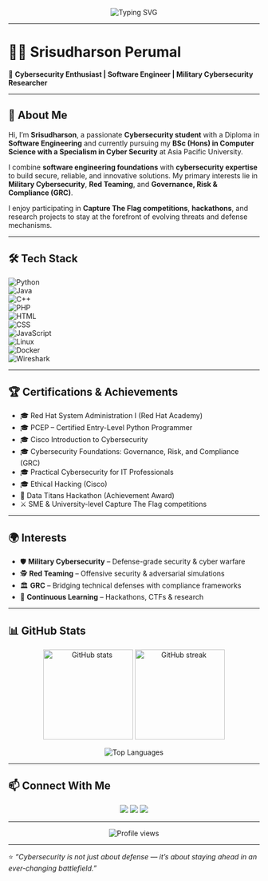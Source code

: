 <!-- Typing SVG Banner -->
<p align="center">
  <img src="https://readme-typing-svg.herokuapp.com?font=Fira+Code&size=24&duration=4000&pause=1000&color=36BCF7&center=true&vCenter=true&width=600&lines=Hi+👋+I'm+Srisudharson+Perumal;Cybersecurity+Student+%7C+Software+Engineer;Passionate+about+Military+Cybersecurity;Always+Learning+%26+Building" alt="Typing SVG">
</p>

---

# 👨‍💻 Srisudharson Perumal  

🎯 **Cybersecurity Enthusiast | Software Engineer | Military Cybersecurity Researcher**

---

## 📝 About Me  

Hi, I’m **Srisudharson**, a passionate **Cybersecurity student** with a Diploma in **Software Engineering** and currently pursuing my **BSc (Hons) in Computer Science with a Specialism in Cyber Security** at Asia Pacific University.  

I combine **software engineering foundations** with **cybersecurity expertise** to build secure, reliable, and innovative solutions. My primary interests lie in **Military Cybersecurity**, **Red Teaming**, and **Governance, Risk & Compliance (GRC)**.  

I enjoy participating in **Capture The Flag competitions**, **hackathons**, and research projects to stay at the forefront of evolving threats and defense mechanisms.  

---

## 🛠️ Tech Stack  

![Python](https://img.shields.io/badge/Python-3776AB?style=for-the-badge&logo=python&logoColor=white)  
![Java](https://img.shields.io/badge/Java-007396?style=for-the-badge&logo=openjdk&logoColor=white)  
![C++](https://img.shields.io/badge/C++-00599C?style=for-the-badge&logo=cplusplus&logoColor=white)  
![PHP](https://img.shields.io/badge/PHP-777BB4?style=for-the-badge&logo=php&logoColor=white)  
![HTML](https://img.shields.io/badge/HTML5-E34F26?style=for-the-badge&logo=html5&logoColor=white)  
![CSS](https://img.shields.io/badge/CSS3-1572B6?style=for-the-badge&logo=css3&logoColor=white)  
![JavaScript](https://img.shields.io/badge/JavaScript-F7DF1E?style=for-the-badge&logo=javascript&logoColor=black)  
![Linux](https://img.shields.io/badge/Linux-FCC624?style=for-the-badge&logo=linux&logoColor=black)  
![Docker](https://img.shields.io/badge/Docker-2496ED?style=for-the-badge&logo=docker&logoColor=white)  
![Wireshark](https://img.shields.io/badge/Wireshark-1679A7?style=for-the-badge&logo=wireshark&logoColor=white)  

---

## 🏆 Certifications & Achievements  

- 🎓 Red Hat System Administration I (Red Hat Academy)  
- 🎓 PCEP – Certified Entry-Level Python Programmer  
- 🎓 Cisco Introduction to Cybersecurity  
- 🎓 Cybersecurity Foundations: Governance, Risk, and Compliance (GRC)  
- 🎓 Practical Cybersecurity for IT Professionals  
- 🎓 Ethical Hacking (Cisco)  
- 🏅 Data Titans Hackathon (Achievement Award)  
- ⚔️ SME & University-level Capture The Flag competitions  

---

## 🌍 Interests  

- 🛡 **Military Cybersecurity** – Defense-grade security & cyber warfare  
- 🕵️ **Red Teaming** – Offensive security & adversarial simulations  
- 🏛 **GRC** – Bridging technical defenses with compliance frameworks  
- 📖 **Continuous Learning** – Hackathons, CTFs & research  

---

## 📊 GitHub Stats  

<p align="center">
  <img src="https://github-readme-stats.vercel.app/api?username=Srisudharson&show_icons=true&theme=tokyonight" alt="GitHub stats" height="180px"/>
  <img src="https://github-readme-streak-stats.herokuapp.com/?user=Srisudharson&theme=tokyonight" alt="GitHub streak" height="180px"/>
</p>  

<p align="center">
  <img src="https://github-readme-stats.vercel.app/api/top-langs/?username=Srisudharson&layout=compact&theme=tokyonight" alt="Top Languages"/>
</p>  

---

## 📫 Connect With Me  

<p align="center">
  <a href="mailto:srisudharsons@gmail.com"><img src="https://img.shields.io/badge/Email-D14836?style=for-the-badge&logo=gmail&logoColor=white"></a>
  <a href="https://www.linkedin.com/in/srisudharson"><img src="https://img.shields.io/badge/LinkedIn-0077B5?style=for-the-badge&logo=linkedin&logoColor=white"></a>
  <a href="https://github.com/Srisudharson"><img src="https://img.shields.io/badge/GitHub-181717?style=for-the-badge&logo=github&logoColor=white"></a>
</p>  

---

<p align="center">
  <img src="https://komarev.com/ghpvc/?username=Srisudharson&label=Profile+Views&color=blue&style=flat-square" alt="Profile views"/>
</p>  

---

⭐️ *“Cybersecurity is not just about defense — it’s about staying ahead in an ever-changing battlefield.”*  

